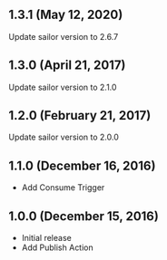 ## 1.3.1 (May 12, 2020)

Update sailor version to 2.6.7

## 1.3.0 (April 21, 2017)

Update sailor version to 2.1.0

## 1.2.0 (February 21, 2017)

Update sailor version to 2.0.0

## 1.1.0 (December 16, 2016)

* Add Consume Trigger

## 1.0.0 (December 15, 2016)

* Initial release
* Add Publish Action
